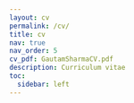 ```yaml
---
layout: cv
permalink: /cv/
title: cv
nav: true
nav_order: 5
cv_pdf: GautamSharmaCV.pdf
description: Curriculum vitae
toc:
  sidebar: left
---
```

